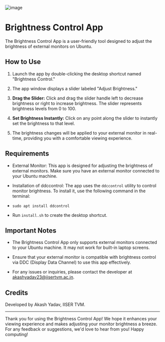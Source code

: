 ![image](https://github.com/akashjnvlko/brightness-controller/assets/34792484/29f86ee2-5afd-405c-a751-fbb67615a5fa)


# Brightness Control App

The Brightness Control App is a user-friendly tool designed to adjust the brightness of external monitors on Ubuntu.

## How to Use

1. Launch the app by double-clicking the desktop shortcut named "Brightness Control."

2. The app window displays a slider labeled "Adjust Brightness."

3. **Drag the Slider:** Click and drag the slider handle left to decrease brightness or right to increase brightness. The slider represents brightness levels from 0 to 100.

4. **Set Brightness Instantly:** Click on any point along the slider to instantly set the brightness to that level.

5. The brightness changes will be applied to your external monitor in real-time, providing you with a comfortable viewing experience.

## Requirements

- External Monitor: This app is designed for adjusting the brightness of external monitors. Make sure you have an external monitor connected to your Ubuntu machine.

- Installation of ddccontrol: The app uses the `ddccontrol` utility to control monitor brightness. To install it, use the following command in the terminal:
- `sudo apt install ddcontrol`
- Run `install.sh` to create the desktop shortcut.

## Important Notes

- The Brightness Control App only supports external monitors connected to your Ubuntu machine. It may not work for built-in laptop screens.

- Ensure that your external monitor is compatible with brightness control via DDC (Display Data Channel) to use this app effectively.

- For any issues or inquiries, please contact the developer at akashyadav23@iisertvm.ac.in.

## Credits

Developed by Akash Yadav, IISER TVM.

---
Thank you for using the Brightness Control App! We hope it enhances your viewing experience and makes adjusting your monitor brightness a breeze. For any feedback or suggestions, we'd love to hear from you! Happy computing!
